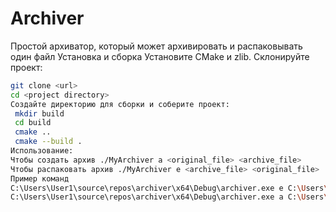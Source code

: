 # Archiver
Простой архиватор, который может архивировать и распаковывать один файл
Установка и сборка
Установите CMake и zlib.
Склонируйте проект:
   ```bash
   git clone <url>
   cd <project directory>
Создайте директорию для сборки и соберите проект:
    mkdir build
    cd build
    cmake ..
    cmake --build .
Использование:
Чтобы создать архив ./MyArchiver a <original_file> <archive_file>
Чтобы распаковать архив ./MyArchiver e <archive_file> <original_file>
Пример команд
C:\Users\User1\source\repos\archiver\x64\Debug\archiver.exe e C:\Users\User1\Desktop\archive.z C:\Users\User1\Desktop\original_restored.txt
C:\Users\User1\source\repos\archiver\x64\Debug\archiver.exe a C:\Users\User1\Desktop\original.txt C:\Users\User1\Desktop\archive.z

